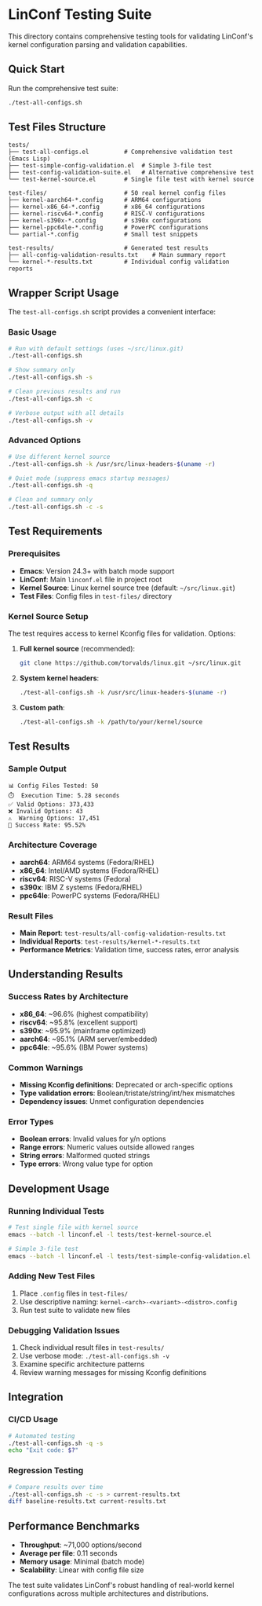 # LinConf Testing Suite

This directory contains comprehensive testing tools for validating LinConf's kernel configuration parsing and validation capabilities.

## Quick Start

Run the comprehensive test suite:

```bash
./test-all-configs.sh
```

## Test Files Structure

```
tests/
├── test-all-configs.el          # Comprehensive validation test (Emacs Lisp)
├── test-simple-config-validation.el  # Simple 3-file test
├── test-config-validation-suite.el   # Alternative comprehensive test
└── test-kernel-source.el        # Single file test with kernel source

test-files/                      # 50 real kernel config files
├── kernel-aarch64-*.config      # ARM64 configurations
├── kernel-x86_64-*.config       # x86_64 configurations
├── kernel-riscv64-*.config      # RISC-V configurations
├── kernel-s390x-*.config        # s390x configurations
├── kernel-ppc64le-*.config      # PowerPC configurations
└── partial-*.config             # Small test snippets

test-results/                    # Generated test results
├── all-config-validation-results.txt    # Main summary report
└── kernel-*-results.txt         # Individual config validation reports
```

## Wrapper Script Usage

The `test-all-configs.sh` script provides a convenient interface:

### Basic Usage
```bash
# Run with default settings (uses ~/src/linux.git)
./test-all-configs.sh

# Show summary only
./test-all-configs.sh -s

# Clean previous results and run
./test-all-configs.sh -c

# Verbose output with all details
./test-all-configs.sh -v
```

### Advanced Options
```bash
# Use different kernel source
./test-all-configs.sh -k /usr/src/linux-headers-$(uname -r)

# Quiet mode (suppress emacs startup messages)
./test-all-configs.sh -q

# Clean and summary only
./test-all-configs.sh -c -s
```

## Test Requirements

### Prerequisites
- **Emacs**: Version 24.3+ with batch mode support
- **LinConf**: Main `linconf.el` file in project root
- **Kernel Source**: Linux kernel source tree (default: `~/src/linux.git`)
- **Test Files**: Config files in `test-files/` directory

### Kernel Source Setup
The test requires access to kernel Kconfig files for validation. Options:

1. **Full kernel source** (recommended):
   ```bash
   git clone https://github.com/torvalds/linux.git ~/src/linux.git
   ```

2. **System kernel headers**:
   ```bash
   ./test-all-configs.sh -k /usr/src/linux-headers-$(uname -r)
   ```

3. **Custom path**:
   ```bash
   ./test-all-configs.sh -k /path/to/your/kernel/source
   ```

## Test Results

### Sample Output
```
📊 Config Files Tested: 50
⏱️  Execution Time: 5.28 seconds
✅ Valid Options: 373,433
❌ Invalid Options: 43
⚠️  Warning Options: 17,451
🎯 Success Rate: 95.52%
```

### Architecture Coverage
- **aarch64**: ARM64 systems (Fedora/RHEL)
- **x86_64**: Intel/AMD systems (Fedora/RHEL)
- **riscv64**: RISC-V systems (Fedora)
- **s390x**: IBM Z systems (Fedora/RHEL)
- **ppc64le**: PowerPC systems (Fedora/RHEL)

### Result Files
- **Main Report**: `test-results/all-config-validation-results.txt`
- **Individual Reports**: `test-results/kernel-*-results.txt`
- **Performance Metrics**: Validation time, success rates, error analysis

## Understanding Results

### Success Rates by Architecture
- **x86_64**: ~96.6% (highest compatibility)
- **riscv64**: ~95.8% (excellent support)
- **s390x**: ~95.9% (mainframe optimized)
- **aarch64**: ~95.1% (ARM server/embedded)
- **ppc64le**: ~95.6% (IBM Power systems)

### Common Warnings
- **Missing Kconfig definitions**: Deprecated or arch-specific options
- **Type validation errors**: Boolean/tristate/string/int/hex mismatches
- **Dependency issues**: Unmet configuration dependencies

### Error Types
- **Boolean errors**: Invalid values for y/n options
- **Range errors**: Numeric values outside allowed ranges
- **String errors**: Malformed quoted strings
- **Type errors**: Wrong value type for option

## Development Usage

### Running Individual Tests
```bash
# Test single file with kernel source
emacs --batch -l linconf.el -l tests/test-kernel-source.el

# Simple 3-file test
emacs --batch -l linconf.el -l tests/test-simple-config-validation.el
```

### Adding New Test Files
1. Place `.config` files in `test-files/`
2. Use descriptive naming: `kernel-<arch>-<variant>-<distro>.config`
3. Run test suite to validate new files

### Debugging Validation Issues
1. Check individual result files in `test-results/`
2. Use verbose mode: `./test-all-configs.sh -v`
3. Examine specific architecture patterns
4. Review warning messages for missing Kconfig definitions

## Integration

### CI/CD Usage
```bash
# Automated testing
./test-all-configs.sh -q -s
echo "Exit code: $?"
```

### Regression Testing
```bash
# Compare results over time
./test-all-configs.sh -c -s > current-results.txt
diff baseline-results.txt current-results.txt
```

## Performance Benchmarks

- **Throughput**: ~71,000 options/second
- **Average per file**: 0.11 seconds
- **Memory usage**: Minimal (batch mode)
- **Scalability**: Linear with config file size

The test suite validates LinConf's robust handling of real-world kernel configurations across multiple architectures and distributions.